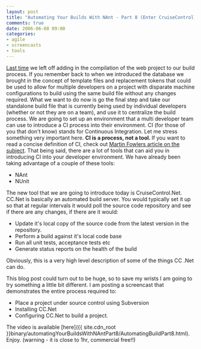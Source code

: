 ```yaml
---
layout: post
title: "Automating Your Builds With NAnt - Part 8 (Enter CruiseControl)"
comments: true
date: 2006-06-08 09:00
categories:
- agile
- screencasts
- tools
---
```


[Last time](http://blog.developwithpassion.com/AutomatingYourBuildsWithNAntPart7.aspx) we left off adding in the compilation of the web project to our build process. If you remember back to when we introduced the database we brought in the concept of template files and replacement tokens that could be used to allow for multiple developers on a project with disparate machine configurations to build using the same build file without any changes required. What we want to do now is go the final step and take our standalone build file that is currently being used by individual developers (whether or not they are on a team), and use it to centralize the build process. We are going to set up an environment that a multi developer team can use to introduce a CI process into their environment. CI (for those of you that don't know) stands for Continuous Integration. Let me stress something very important here. <strong>CI is a process, not a tool.  </strong>If you want to read a concise definition of CI, check out [Martin Fowlers article on the subject](http://www.martinfowler.com/articles/continuousIntegration.html). That being said, there are a lot of tools that can aid you in introducing CI into your developer environment. We have already been taking advantage of a couple of these tools:
<ul>
<li>NAnt</li>
<li>NUnit</li></ul>

The new tool that we are going to introduce today is CruiseControl.Net. CC.Net is basically an automated build server. You would typically set it up so that at regular intervals it would poll the source code repository and see if there are any changes, if there are it would:
<ul>
<li>Update it's local copy of the source code from the latest version in the repository.</li>
<li>Perform a build against it's local code base</li>
<li>Run all unit tests, acceptance tests etc</li>
<li>Generate status reports on the health of the build</li></ul>

Obviously, this is a very high level description of some of the things CC .Net can do. 

This blog post could turn out to be huge, so to save my wrists I am going to try something a little bit different. I am posting a screencast that demonstrates the entire process required to:
<ul>
<li>Place a project under source control using Subversion</li>
<li>Installing CC.Net</li>
<li>Configuring CC.Net to build a project.</li></ul>

The video is available [here]({{ site.cdn_root }}binary/automatingYourBuildsWithNAntPart8/AutomatingBuildPart8.html). Enjoy. (warning - it is close to 1hr, commercial free!!) 






